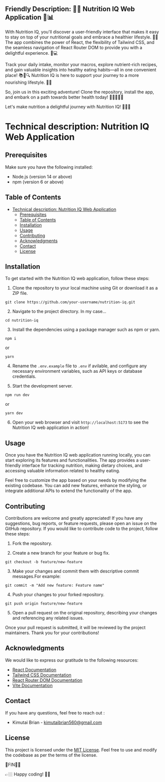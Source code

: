 ## Friendly Description: 🌱🍎 Nutrition IQ Web Application 🥦📊

With Nutrition IQ, you'll discover a user-friendly interface that makes it easy to stay on top of your nutritional goals and embrace a healthier lifestyle. 🌿✨ The app combines the power of React, the flexibility of Tailwind CSS, and the seamless navigation of React Router DOM to provide you with a delightful experience. 🚀💻

Track your daily intake, monitor your macros, explore nutrient-rich recipes, and gain valuable insights into healthy eating habits—all in one convenient place! 📚🥗🔍 Nutrition IQ is here to support your journey to a more nourishing lifestyle. 💪💚

So, join us in this exciting adventure! Clone the repository, install the app, and embark on a path towards better health today! 🌟👩‍🍳👨‍🍳

Let's make nutrition a delightful journey with Nutrition IQ! 🥦🍎💚

# Technical description: Nutrition IQ Web Application

## Prerequisites

Make sure you have the following installed:

- Node.js (version 14 or above)
- npm (version 6 or above)
  
## Table of Contents

- [Technical description: Nutrition IQ Web Application](#technical-description-nutrition-iq-web-application)
  - [Prerequisites](#prerequisites)
  - [Table of Contents](#table-of-contents)
  - [Installation](#installation)
  - [Usage](#usage)
  - [Contributing](#contributing)
  - [Acknowledgments](#acknowledgments)
  - [Contact](#contact)
  - [License](#license)

## Installation

To get started with the Nutrition IQ web application, follow these steps:

1. Clone the repository to your local machine using Git or download it as a ZIP file.

```shell
git clone https://github.com/your-username/nutrition-iq.git
```

2. Navigate to the project directory. In my case...

```shell
cd nutrition-iq
```

3. Install the dependencies using a package manager such as npm or yarn.

```shell
npm i
```
or
```shell
yarn 
```

4. Rename the `.env.example` file to `.env` if avilable, and configure any necessary environment variables, such as API keys or database credentials.

5. Start the development server.

```shell
npm run dev
```
or
```shell
yarn dev
```

6. Open your web browser and visit `http://localhost:5173` to see the Nutrition IQ web application in action!

## Usage

Once you have the Nutrition IQ web application running locally, you can start exploring its features and functionalities. The app provides a user-friendly interface for tracking nutrition, making dietary choices, and accessing valuable information related to healthy eating.

Feel free to customize the app based on your needs by modifying the existing codebase. You can add new features, enhance the styling, or integrate additional APIs to extend the functionality of the app.

## Contributing

Contributions are welcome and greatly appreciated! If you have any suggestions, bug reports, or feature requests, please open an issue on the GitHub repository. If you would like to contribute code to the project, follow these steps:

1. Fork the repository.

2. Create a new branch for your feature or bug fix.

```shell
git checkout -b feature/new-feature
```

3. Make your changes and commit them with descriptive commit messages.For example:

```shell
git commit -m "Add new feature: Feature name"
```

4. Push your changes to your forked repository.

```shell
git push origin feature/new-feature
```

5. Open a pull request on the original repository, describing your changes and referencing any related issues.

Once your pull request is submitted, it will be reviewed by the project maintainers. Thank you for your contributions!
## Acknowledgments

We would like to express our gratitude to the following resources:

- [React Documentation](https://reactjs.org/docs)
- [Tailwind CSS Documentation](https://tailwindcss.com/docs)
- [React Router DOM Documentation](https://reactrouter.com)
- [Vite Documentation](https://vitejs.dev/docs)

## Contact

If you have any questions, feel free to reach out :

- Kimutai Brian - kimutaibrian560@gmail.com


## License

This project is licensed under the [MIT License](LICENSE). Feel free to use and modify the codebase as per the terms of the license.

📝FIN📜✨

👉🏼 Happy coding! 🚀🎉
